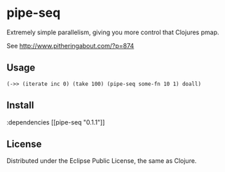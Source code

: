 # pipe-seq

Extremely simple parallelism, giving you more control that Clojures pmap.

See http://www.pitheringabout.com/?p=874

## Usage

`(->> (iterate inc 0)
      (take 100)
      (pipe-seq some-fn 10 1)
      doall)`

## Install

:dependencies [[pipe-seq "0.1.1"]]

## License

Distributed under the Eclipse Public License, the same as Clojure.
